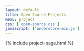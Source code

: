 ```yaml
---
layout: default
title: Open Source Projects
menu: project
css: ['open-source.css']
javascript: ['underscore-min.js']
---
```

{% include project-page.html %}
